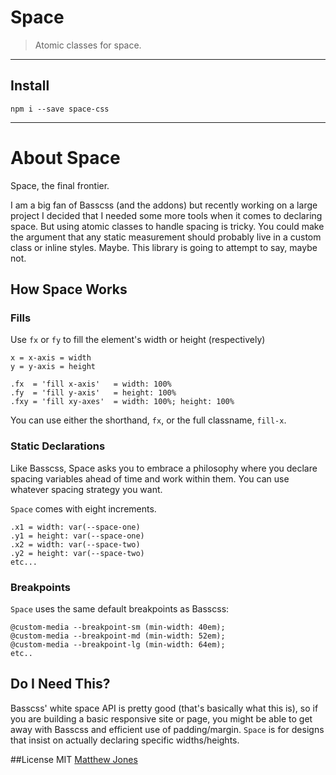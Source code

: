 # Space

> Atomic classes for space.


---

## Install

``npm i --save space-css`` 

--- 


# About Space

Space, the final frontier. 

I am a big fan of Basscss (and the addons) but recently working on a large project I decided that I needed some
more tools when it comes to declaring space. But using atomic classes to handle spacing is tricky. You could make
the argument that any static measurement should probably live in a custom class or inline styles. Maybe. This 
library is going to attempt to say, maybe not. 


## How Space Works


### Fills

Use ``fx`` or ``fy`` to fill the element's width or height (respectively)

```
x = x-axis = width
y = y-axis = height

.fx  = 'fill x-axis'   = width: 100%
.fy  = 'fill y-axis'   = height: 100%
.fxy = 'fill xy-axes'  = width: 100%; height: 100%

```
You can use either the shorthand, ``fx``, or the full classname, ``fill-x``.


### Static Declarations

Like Basscss, Space asks you to embrace a philosophy where you declare spacing variables ahead of time and work within them.
You can use whatever spacing strategy you want.  

``Space`` comes with eight increments.

```
.x1 = width: var(--space-one)
.y1 = height: var(--space-one)
.x2 = width: var(--space-two)
.y2 = height: var(--space-two)
etc...
```

### Breakpoints

``Space`` uses the same default breakpoints as Basscss:

```
@custom-media --breakpoint-sm (min-width: 40em);
@custom-media --breakpoint-md (min-width: 52em);
@custom-media --breakpoint-lg (min-width: 64em);
etc..
```




## Do I Need This?

Basscss' white space API is pretty good (that's basically what this is), so if you are building a basic responsive site or page,
you might be able to get away with Basscss and efficient use of padding/margin. ``Space`` is for designs that insist on
actually declaring specific widths/heights.



##License
MIT [Matthew Jones](http://hew.tools)
